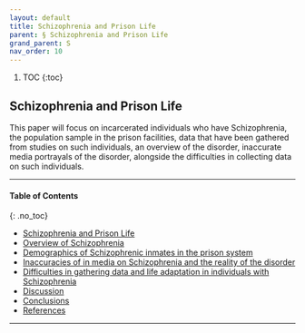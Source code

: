 ```yaml
---
layout: default
title: Schizophrenia and Prison Life
parent: § Schizophrenia and Prison Life  
grand_parent: S
nav_order: 10 
---
```

<style>
.dont-break-out {
  /* These are technically the same, but use both */
  overflow-wrap: break-word;
  word-wrap: break-word;

     -ms-word-break: break-all;
  /* This is the dangerous one in WebKit, as it breaks things wherever */
  word-break: break-all;
  /* Instead use this non-standard one: */
  word-break: break-word;
}

.youtube-container {
    position: relative;
    width: 100%;
    height: 0;
    padding-bottom: 56.25%;
}
.youtube-video {
    position: absolute;
    top: 0;
    left: 0;
    width: 100%;
    height: 100%;
}

</style>

<div class="dont-break-out" markdown="1">

1. TOC
{:toc}

## Schizophrenia and Prison Life
This paper will focus on incarcerated individuals who have Schizophrenia, the population sample in the prison facilities, data that have been gathered from studies on such individuals, an overview of the disorder, inaccurate media portrayals of the disorder, alongside the difficulties in collecting data on such individuals.

***

#### Table of Contents
{: .no_toc}

<ul><li> <a href="/docs/S/Schizophrenia-an-Prison-Life-1/">Schizophrenia and Prison Life</a></li><li> <a href="/docs/S/Schizophrenia-an-Prison-Life-2/">Overview of Schizophrenia</a></li><li> <a href="/docs/S/Schizophrenia-an-Prison-Life-3/">Demographics of Schizophrenic inmates in the prison system</a></li><li> <a href="/docs/S/Schizophrenia-an-Prison-Life-4/">Inaccuracies of in media on Schizophrenia and the reality of the disorder</a></li><li> <a href="/docs/S/Schizophrenia-an-Prison-Life-5/">Difficulties in gathering data and life adaptation in individuals with Schizophrenia</a></li><li> <a href="/docs/S/Schizophrenia-an-Prison-Life-6/">Discussion</a></li><li> <a href="/docs/S/Schizophrenia-an-Prison-Life-7/">Conclusions</a></li><li> <a href="/docs/S/Schizophrenia-an-Prison-Life-8/">References</a></li></ul>

***

</div>
